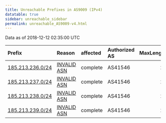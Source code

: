 ```yaml
---
title: Unreachable Prefixes in AS9009 (IPv4)
datatable: true
sidebar: unreachable_sidebar
permalink: unreachable_AS9009-v4.html
---
```


Data as of 2018-12-12 02:35:00 UTC


<div class="datatable-begin"></div>

| Prefix                                                     | Reason                                                                                                 | affected   | Authorized AS   |   MaxLength | Anchor                                         |   unreachable /24s |
|:-----------------------------------------------------------|:-------------------------------------------------------------------------------------------------------|:-----------|:----------------|------------:|:-----------------------------------------------|-------------------:|
| [185.213.236.0/24](https://stat.ripe.net/185.213.236.0/24) | [INVALID ASN](https://rpki-validator.ripe.net/announcement-preview?asn=AS9009&prefix=185.213.236.0/24) | complete   | AS41546         |          24 | [RIPE](unreachable_RIPE_NCC_RPKI_Root-v4.html) |                  1 |
| [185.213.237.0/24](https://stat.ripe.net/185.213.237.0/24) | [INVALID ASN](https://rpki-validator.ripe.net/announcement-preview?asn=AS9009&prefix=185.213.237.0/24) | complete   | AS41546         |          24 | [RIPE](unreachable_RIPE_NCC_RPKI_Root-v4.html) |                  1 |
| [185.213.238.0/24](https://stat.ripe.net/185.213.238.0/24) | [INVALID ASN](https://rpki-validator.ripe.net/announcement-preview?asn=AS9009&prefix=185.213.238.0/24) | complete   | AS41546         |          24 | [RIPE](unreachable_RIPE_NCC_RPKI_Root-v4.html) |                  1 |
| [185.213.239.0/24](https://stat.ripe.net/185.213.239.0/24) | [INVALID ASN](https://rpki-validator.ripe.net/announcement-preview?asn=AS9009&prefix=185.213.239.0/24) | complete   | AS41546         |          24 | [RIPE](unreachable_RIPE_NCC_RPKI_Root-v4.html) |                  1 |

<div class="datatable-end"></div>